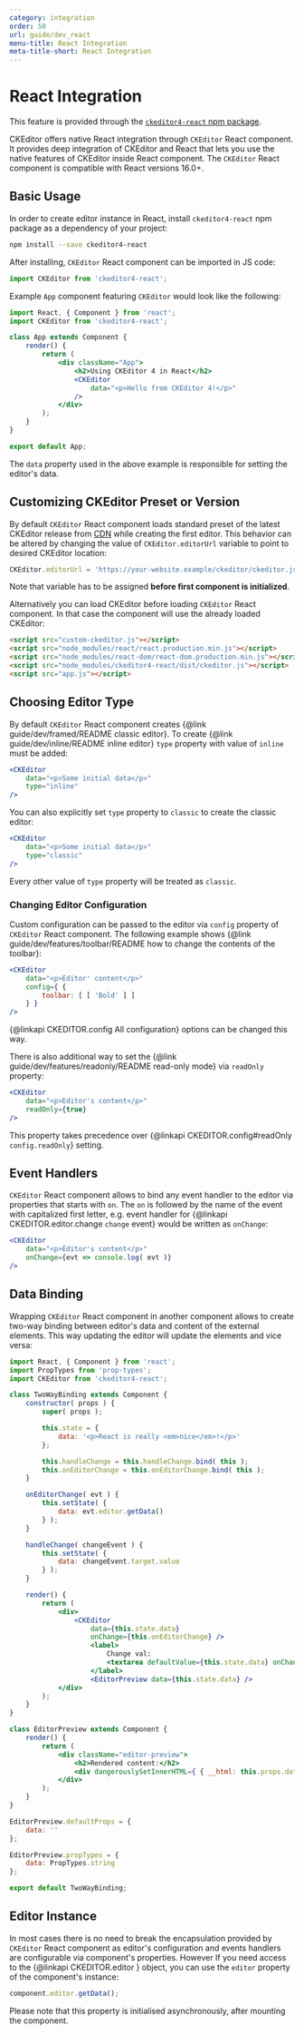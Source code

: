 ```yaml
---
category: integration
order: 50
url: guide/dev_react
menu-title: React Integration
meta-title-short: React Integration
---
```

<!--
Copyright (c) 2003-2019, CKSource - Frederico Knabben. All rights reserved.
For licensing, see LICENSE.md.
-->

# React Integration

<info-box info=""> This feature is provided through the <a href="https://www.npmjs.com/package/ckeditor4-react"><code>ckeditor4-react</code> npm package</a>.
</info-box>

CKEditor offers native React integration through `CKEditor` React component. It provides deep integration of CKEditor and React that lets you use the native features of CKEditor inside React component. The `CKEditor` React component is compatible with React versions 16.0+.

## Basic Usage

In order to create editor instance in React, install `ckeditor4-react` npm package as a dependency of your project:

```bash
npm install --save ckeditor4-react
```

After installing, `CKEditor` React component can be imported in JS code:

```javascript
import CKEditor from 'ckeditor4-react';
```

Example `App` component featuring `CKEditor` would look like the following:

```jsx
import React, { Component } from 'react';
import CKEditor from 'ckeditor4-react';

class App extends Component {
	render() {
		return (
			<div className="App">
				<h2>Using CKEditor 4 in React</h2>
				<CKEditor
					data="<p>Hello from CKEditor 4!</p>"
				/>
			</div>
		);
	}
}

export default App;
```

The `data` property used in the above example is responsible for setting the editor's data.

## Customizing CKEditor Preset or Version

By default `CKEditor` React component loads standard preset of the latest CKEditor release from <a href="https://cdn.ckeditor.com/">CDN</a> while creating the first editor. This behavior can be altered by changing the value of `CKEditor.editorUrl` variable to point to desired CKEditor location:

```javascript
CKEditor.editorUrl = 'https://your-website.example/ckeditor/ckeditor.js';
```

Note that variable has to be assigned **before first component is initialized**.

Alternatively you can load CKEditor before loading `CKEditor` React component. In that case the component will use the already loaded CKEditor:

```html
<script src="custom-ckeditor.js"></script>
<script src="node_modules/react/react.production.min.js"></script>
<script src="node_modules/react-dom/react-dom.production.min.js"></script>
<script src="node_modules/ckeditor4-react/dist/ckeditor.js"></script>
<script src="app.js"></script>
```

## Choosing Editor Type

By default `CKEditor` React component creates {@link guide/dev/framed/README classic editor}. To create {@link guide/dev/inline/README inline editor} `type` property with value of `inline` must be added:

```jsx
<CKEditor
	data="<p>Some initial data</p>"
	type="inline"
/>
```

You can also explicitly set `type` property to `classic` to create the classic editor:

```jsx
<CKEditor
	data="<p>Some initial data</p>"
	type="classic"
/>
```

Every other value of `type` property will be treated as `classic`.

### Changing Editor Configuration

Custom configuration can be passed to the editor via `config` property of `CKEditor` React component. The following example shows {@link guide/dev/features/toolbar/README how to change the contents of the toolbar}:

```jsx
<CKEditor
	data="<p>Editor' content</p>"
	config={ {
		toolbar: [ [ 'Bold' ] ]
	} }
/>
```

{@linkapi CKEDITOR.config All configuration} options can be changed this way.

There is also additional way to set the {@link guide/dev/features/readonly/README read-only mode} via `readOnly` property:

```jsx
<CKEditor
	data="<p>Editor's content</p>"
	readOnly={true}
/>
```

This property takes precedence over {@linkapi CKEDITOR.config#readOnly `config.readOnly`} setting.

## Event Handlers

`CKEditor` React component allows to bind any event handler to the editor via properties that starts with `on`. The `on` is followed by the name of the event with capitalized first letter, e.g. event handler for {@linkapi CKEDITOR.editor.change `change` event} would be written as `onChange`:

```jsx
<CKEditor
	data="<p>Editor's content</p>"
	onChange={evt => console.log( evt )}
/>
```

## Data Binding

Wrapping `CKEditor` React component in another component allows to create two-way binding between editor's data and content of the external elements. This way updating the editor will update the elements and vice versa:

```jsx
import React, { Component } from 'react';
import PropTypes from 'prop-types';
import CKEditor from 'ckeditor4-react';

class TwoWayBinding extends Component {
	constructor( props ) {
		super( props );

		this.state = {
			data: '<p>React is really <em>nice</em>!</p>'
		};

		this.handleChange = this.handleChange.bind( this );
		this.onEditorChange = this.onEditorChange.bind( this );
	}

	onEditorChange( evt ) {
		this.setState( {
			data: evt.editor.getData()
		} );
	}

	handleChange( changeEvent ) {
		this.setState( {
			data: changeEvent.target.value
		} );
	}

	render() {
		return (
			<div>
				<CKEditor
					data={this.state.data}
					onChange={this.onEditorChange} />
					<label>
						Change val:
						<textarea defaultValue={this.state.data} onChange={this.handleChange} />
					</label>
					<EditorPreview data={this.state.data} />
			</div>
		);
	}
}

class EditorPreview extends Component {
	render() {
		return (
			<div className="editor-preview">
				<h2>Rendered content:</h2>
				<div dangerouslySetInnerHTML={ { __html: this.props.data } }></div>
			</div>
		);
	}
}

EditorPreview.defaultProps = {
	data: ''
};

EditorPreview.propTypes = {
	data: PropTypes.string
};

export default TwoWayBinding;
```
## Editor Instance

In most cases there is no need to break the encapsulation provided by `CKEditor` React component as editor's configuration and events handlers are configurable via component's properties. However If you need access to the {@linkapi CKEDITOR.editor } object, you can use the `editor` property of the component's instance:

```javascript
component.editor.getData();
```

Please note that this property is initialised asynchronously, after mounting the component.
